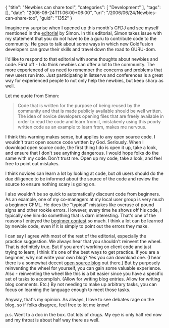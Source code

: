 {
	"title": "Newbies can share too!",
	"categories": [
		"Development"
	],
	"tags": [],
	"date": "2006-06-24T11:06:00+06:00",
	"url": "/2006/06/24/Newbies-can-share-too",
	"guid": "1352"
}

Imagine my surprise when I opened up this month's CFDJ and see myself mentioned in the <a href="http://coldfusion.sys-con.com/read/235964.htm">editorial</a> by Simon. In this editorial, Simon takes issue with my statement that you do not have to be a guru to contribute code to the community. He goes to talk about some ways in which new ColdFusion developers can grow their skills and travel down the road to GURU-dom. 

I'd like to respond to that editorial with some thoughts about newbies and code. First off - I do think newbies can offer a lot to the community. The more experienced of us need to remember the concerns and problems that new users run into. Just participating in listservs and conferences is a great way for experienced people to not only help the newbies, but keep sharp as well. 

Let me quote from Simon:

<blockquote>
Code that is written for the purpose of being reused by the community and that is made publicly available should be well written. The idea of novice developers opening files that are freely available in order to read the code and learn from it, mistakenly using this poorly written code as an example to learn from, makes me nervous.
</blockquote>

I think this warning makes sense, but applies to any open source code. I wouldn't trust open source code written by God. Seriously. When I download open source code, the first thing I do is open it up, take a look, and ensure that I don't see anything dangerous. I would hope folks do the same with my code. Don't trust me. Open up my code, take a look, and feel free to point out mistakes. 

I think novices can learn a lot by looking at code, but <i>all</i> users should do the due diligence to be informed about the source of the code and review the source to ensure  nothing scary is going on. 

I also wouldn't be so quick to automatically discount code from beginners. As an example, one of my co-managers at my local user group is very much a beginner CFML. He does the "typical" mistakes like overuse of pound signs and other rookie errors. However, every time he shows off his code, I typically see him do something that is darn interesting. That's one of the reasons I enjoyed the <a href="http://ray.camdenfamily.com/index.cfm/2005/9/20/Contest-Shall-We-Play-a-Game">beginner contest</a> so much. I think a lot can be learned by newbie code, even if it is simply to point out the errors they make. 

I can say I agree with most of the rest of the editorial, especially the practice suggestion. We always hear that you shouldn't reinvent the wheel. That is definitely true. But if you aren't working on client code and just trying to learn, I think it's one of the best ways to get practice. If you are a beginner, why not write your own blog? Yes you can download one. (I hear there is a somewhat decent <a href="http://www.blogcfc.com">open source blog</a> out there.) But by purposely reinventing the wheel for yourself, you can gain some valuable experience. Also - reinventing the wheel like this is a bit easier since you have a specific set of tasks to accomplish. (Allow for writing blog entries. Allow for writing blog comments. Etc.) By not needing to make up arbitrary tasks, you can focus on learning the language enough to meet those tasks. 

Anyway, that's my opinion. As always, I love to see debates rage on the blog, so if folks disagree, feel free to let me know!

p.s. Went to a doc in the box. Got lots of drugs. My eye is only half red now and my throat is about half way there as well.